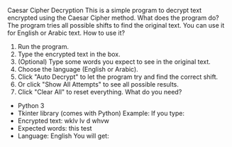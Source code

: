  Caesar Cipher Decryption
This is a simple program to decrypt text encrypted using the Caesar Cipher method.
What does the program do?
The program tries all possible shifts to find the original text. You can use it for English or Arabic text.
 How to use it?
1. Run the program.
2. Type the encrypted text in the box.
3. (Optional) Type some words you expect to see in the original text.
4. Choose the language (English or Arabic).
5. Click "Auto Decrypt" to let the program try and find the correct shift.
6. Or click "Show All Attempts" to see all possible results.
7. Click "Clear All" to reset everything.
 What do you need?
- Python 3
- Tkinter library (comes with Python)
 Example:
If you type:
- Encrypted text: wklv lv d whvw
- Expected words: this test
- Language: English
You will get:
